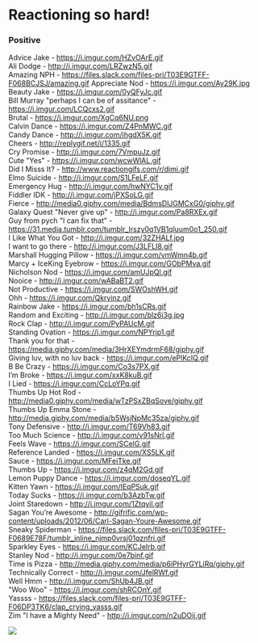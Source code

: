 # Reactioning so hard!

### Positive

Advice Jake - https://i.imgur.com/HZvOArE.gif  
Ali Dodge - http://i.imgur.com/LRZwzN5.gif  
Amazing NPH - https://files.slack.com/files-pri/T03E9GTFF-F068BCJSJ/amazing.gif 
Appreciate Nod - https://i.imgur.com/Ay29K.jpg   
Beauty Jake - https://i.imgur.com/0yQFyJc.gif  
Bill Murray "perhaps I can be of assitance" - https://i.imgur.com/LCQcxs2.gif  
Brutal - https://i.imgur.com/XgCq6NU.png  
Calvin Dance - https://i.imgur.com/Z4PnMWC.gif  
Candy Dance - http://i.imgur.com/ihgdX5K.gif  
Cheers - http://replygif.net/i/1335.gif   
Cry Promise - http://i.imgur.com/7VmpuJz.gif  
Cute "Yes" - https://i.imgur.com/wcwWlAL.gif  
Did I Misss It? - http://www.reactiongifs.com/r/dimi.gif  
Elmo Suicide - http://i.imgur.com/S1LFeLF.gif  
Emergency Hug - http://i.imgur.com/hwNYC1v.gif   
Fiddler IDK - http://i.imgur.com/jPXSoLG.gif  
Fierce - http://media0.giphy.com/media/BdmsDlJGMCxG0/giphy.gif  
Galaxy Quest "Never give up" - http://i.imgur.com/Pa8RXEx.gif  
Guy from pych "I can fix that" - https://31.media.tumblr.com/tumblr_lrszy0q1VB1qluum0o1_250.gif  
I Like What You Got - http://i.imgur.com/32ZHALf.jpg  
I want to go there - http://i.imgur.com/J3LFLI8.gif  
Marshall Hugging Pillow - https://i.imgur.com/vmWmn4b.gif  
Marcy + IceKing Eyebrow - https://i.imgur.com/GObPMva.gif  
Nicholson Nod - https://i.imgur.com/amUJpQl.gif  
Nooice - http://i.imgur.com/wABaBT2.gif  
Not Productive - https://i.imgur.com/SWOshWH.gif  
Ohh - https://i.imgur.com/Qkryinz.gif  
Rainbow Jake - https://i.imgur.com/bh1sCRs.gif  
Random and Exciting - http://i.imgur.com/blz6i3g.jpg  
Rock Clap - http://i.imgur.com/PyPAUcM.gif  
Standing Ovation - https://i.imgur.com/NPYrjp1.gif  
Thank you for that - https://media.giphy.com/media/3HrXEYmdrmF68/giphy.gif  
Giving luv, with no luv back - https://i.imgur.com/ePlKcIQ.gif  
B Be Crazy - https://i.imgur.com/Co3s7PX.gif  
I’m Broke - https://i.imgur.com/xxK8kuB.gif  
I Lied - https://i.imgur.com/CcLoYPq.gif  
Thumbs Up Hot Rod - http://media0.giphy.com/media/wTzPSxZBqSove/giphy.gif   
Thumbs Up Emma Stone - http://media.giphy.com/media/b5WsjNpMc35za/giphy.gif  
Tony Defensive - http://i.imgur.com/T69Vh83.gif  
Too Much Science - http://i.imgur.com/v91sNrl.gif  
Feels Wave - https://i.imgur.com/SCelG.gif  
Reference Landed - https://i.imgur.com/XS5LK.gif  
Sauce - https://i.imgur.com/MFeiTke.gif  
Thumbs Up - https://i.imgur.com/z4qM2Gd.gif  
Lemon Puppy Dance - https://i.imgur.com/doseqYL.gif  
Kitten Yawn - https://i.imgur.com/IEqPSuk.gif  
Today Sucks - https://i.imgur.com/b3AzbTw.gif   
Joint Staredown - http://i.imgur.com/1Ztqyil.gif  
Sagan You’re Awesome - http://gifrific.com/wp-content/uploads/2012/06/Carl-Sagan-Youre-Awesome.gif  
Sneaky Spiderman - https://files.slack.com/files-pri/T03E9GTFF-F0689E78F/tumblr_inline_njmp0vrsj01qznfri.gif  
Sparkley Eyes - https://i.imgur.com/KCJeIrb.gif  
Stanley Nod - http://i.imgur.com/0e7binf.gif  
Time is Pizza - http://media.giphy.com/media/p6iPHyrGYLiRq/giphy.gif  
Technically Correct - http://i.imgur.com/JfelRWf.gif  
Well Hmm - http://i.imgur.com/ShUb4JB.gif  
"Woo Woo" - https://i.imgur.com/shRCOnY.gif  
Yassss - https://files.slack.com/files-pri/T03E9GTFF-F06DP3TK6/clap_crying_yasss.gif  
Zim "I have a Mighty Need" - http://i.imgur.com/n2uDOij.gif  

![](http://media2.giphy.com/media/adyNJmJK8nUk0/giphy.gif)
